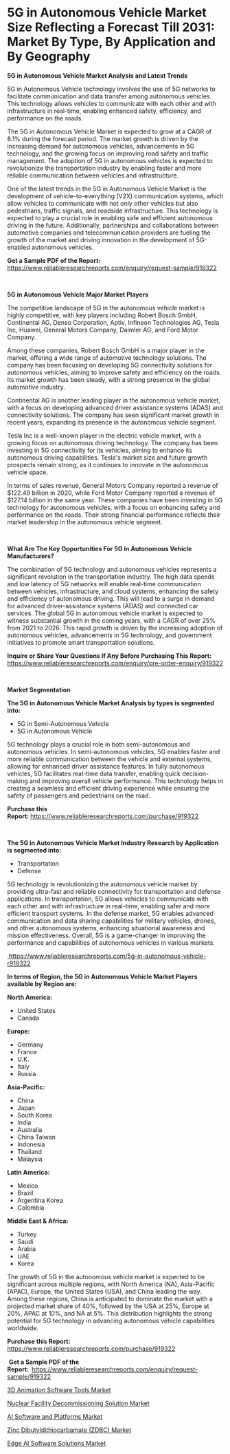 <p><h1>5G in Autonomous Vehicle Market Size Reflecting a Forecast Till 2031: Market By Type, By Application and By Geography</h1></p><p><strong>5G in Autonomous Vehicle Market Analysis and Latest Trends</strong></p>
<p><p>5G in Autonomous Vehicle technology involves the use of 5G networks to facilitate communication and data transfer among autonomous vehicles. This technology allows vehicles to communicate with each other and with infrastructure in real-time, enabling enhanced safety, efficiency, and performance on the roads.</p><p>The 5G in Autonomous Vehicle Market is expected to grow at a CAGR of 8.1% during the forecast period. The market growth is driven by the increasing demand for autonomous vehicles, advancements in 5G technology, and the growing focus on improving road safety and traffic management. The adoption of 5G in autonomous vehicles is expected to revolutionize the transportation industry by enabling faster and more reliable communication between vehicles and infrastructure.</p><p>One of the latest trends in the 5G in Autonomous Vehicle Market is the development of vehicle-to-everything (V2X) communication systems, which allow vehicles to communicate with not only other vehicles but also pedestrians, traffic signals, and roadside infrastructure. This technology is expected to play a crucial role in enabling safe and efficient autonomous driving in the future. Additionally, partnerships and collaborations between automotive companies and telecommunication providers are fueling the growth of the market and driving innovation in the development of 5G-enabled autonomous vehicles.</p></p>
<p><strong>Get a Sample PDF of the Report:&nbsp;</strong> <a href="https://www.reliableresearchreports.com/enquiry/request-sample/919322">https://www.reliableresearchreports.com/enquiry/request-sample/919322</a></p>
<p>&nbsp;</p>
<p><strong>5G in Autonomous Vehicle Major Market Players</strong></p>
<p><p>The competitive landscape of 5G in the autonomous vehicle market is highly competitive, with key players including Robert Bosch GmbH, Continental AG, Denso Corporation, Aptiv, Infineon Technologies AG, Tesla Inc, Huawei, General Motors Company, Daimler AG, and Ford Motor Company.</p><p>Among these companies, Robert Bosch GmbH is a major player in the market, offering a wide range of automotive technology solutions. The company has been focusing on developing 5G connectivity solutions for autonomous vehicles, aiming to improve safety and efficiency on the roads. Its market growth has been steady, with a strong presence in the global automotive industry.</p><p>Continental AG is another leading player in the autonomous vehicle market, with a focus on developing advanced driver assistance systems (ADAS) and connectivity solutions. The company has seen significant market growth in recent years, expanding its presence in the autonomous vehicle segment.</p><p>Tesla Inc is a well-known player in the electric vehicle market, with a growing focus on autonomous driving technology. The company has been investing in 5G connectivity for its vehicles, aiming to enhance its autonomous driving capabilities. Tesla's market size and future growth prospects remain strong, as it continues to innovate in the autonomous vehicle space.</p><p>In terms of sales revenue, General Motors Company reported a revenue of $122.49 billion in 2020, while Ford Motor Company reported a revenue of $127.14 billion in the same year. These companies have been investing in 5G technology for autonomous vehicles, with a focus on enhancing safety and performance on the roads. Their strong financial performance reflects their market leadership in the autonomous vehicle segment.</p></p>
<p>&nbsp;</p>
<p><strong>What Are The Key Opportunities For 5G in Autonomous Vehicle Manufacturers?</strong></p>
<p><p>The combination of 5G technology and autonomous vehicles represents a significant revolution in the transportation industry. The high data speeds and low latency of 5G networks will enable real-time communication between vehicles, infrastructure, and cloud systems, enhancing the safety and efficiency of autonomous driving. This will lead to a surge in demand for advanced driver-assistance systems (ADAS) and connected car services. The global 5G in autonomous vehicle market is expected to witness substantial growth in the coming years, with a CAGR of over 25% from 2021 to 2026. This rapid growth is driven by the increasing adoption of autonomous vehicles, advancements in 5G technology, and government initiatives to promote smart transportation solutions.</p></p>
<p><strong>Inquire or Share Your Questions If Any Before Purchasing This Report:</strong> <a href="https://www.reliableresearchreports.com/enquiry/pre-order-enquiry/919322">https://www.reliableresearchreports.com/enquiry/pre-order-enquiry/919322</a></p>
<p>&nbsp;</p>
<p><strong>Market Segmentation</strong></p>
<p><strong>The 5G in Autonomous Vehicle Market Analysis by types is segmented into:</strong></p>
<p><ul><li>5G in Semi-Autonomous Vehicle</li><li>5G in Autonomous Vehicle</li></ul></p>
<p><p>5G technology plays a crucial role in both semi-autonomous and autonomous vehicles. In semi-autonomous vehicles, 5G enables faster and more reliable communication between the vehicle and external systems, allowing for enhanced driver assistance features. In fully autonomous vehicles, 5G facilitates real-time data transfer, enabling quick decision-making and improving overall vehicle performance. This technology helps in creating a seamless and efficient driving experience while ensuring the safety of passengers and pedestrians on the road.</p></p>
<p><strong>Purchase this Report:&nbsp;</strong><a href="https://www.reliableresearchreports.com/purchase/919322">https://www.reliableresearchreports.com/purchase/919322</a></p>
<p>&nbsp;</p>
<p><strong>The 5G in Autonomous Vehicle Market Industry Research by Application is segmented into:</strong></p>
<p><ul><li>Transportation</li><li>Defense</li></ul></p>
<p><p>5G technology is revolutionizing the autonomous vehicle market by providing ultra-fast and reliable connectivity for transportation and defense applications. In transportation, 5G allows vehicles to communicate with each other and with infrastructure in real-time, enabling safer and more efficient transport systems. In the defense market, 5G enables advanced communication and data sharing capabilities for military vehicles, drones, and other autonomous systems, enhancing situational awareness and mission effectiveness. Overall, 5G is a game-changer in improving the performance and capabilities of autonomous vehicles in various markets.</p></p>
<p><a href="https://www.reliableresearchreports.com/5g-in-autonomous-vehicle-r919322">&nbsp;https://www.reliableresearchreports.com/5g-in-autonomous-vehicle-r919322</a></p>
<p><strong>In terms of Region, the 5G in Autonomous Vehicle Market Players available by Region are:</strong></p>
<p>
    <p> <strong> North America: </strong>
        <ul>
            <li>United States</li>
            <li>Canada</li>
        </ul>
        </p> 
    <p> <strong> Europe: </strong>
        <ul>
            <li>Germany</li>
            <li>France</li>
            <li>U.K.</li>
            <li>Italy</li>
            <li>Russia</li>
        </ul>
        </p> 
    <p> <strong> Asia-Pacific: </strong>
        <ul>
            <li>China</li>
            <li>Japan</li>
            <li>South Korea</li>
            <li>India</li>
            <li>Australia</li>
            <li>China Taiwan</li>
            <li>Indonesia</li>
            <li>Thailand</li>
            <li>Malaysia</li>
        </ul>
        </p> 
    <p> <strong> Latin America: </strong>
        <ul>
            <li>Mexico</li>
            <li>Brazil</li>
            <li>Argentina Korea</li>
            <li>Colombia</li>
        </ul>
        </p> 
    <p> <strong> Middle East & Africa: </strong>
        <ul>
            <li>Turkey</li>
            <li>Saudi</li>
            <li>Arabia</li>
            <li>UAE</li>
            <li>Korea</li>
        </ul>
    </p>
    </p>
<p><p>The growth of 5G in the autonomous vehicle market is expected to be significant across multiple regions, with North America (NA), Asia-Pacific (APAC), Europe, the United States (USA), and China leading the way. Among these regions, China is anticipated to dominate the market with a projected market share of 40%, followed by the USA at 25%, Europe at 20%, APAC at 10%, and NA at 5%. This distribution highlights the strong potential for 5G technology in advancing autonomous vehicle capabilities worldwide.</p></p>
<p><strong>Purchase this Report: </strong><a href="https://www.reliableresearchreports.com/purchase/919322">https://www.reliableresearchreports.com/purchase/919322</a></p>
<p>&nbsp;<strong>Get a Sample PDF of the Report:&nbsp;&nbsp;</strong><a href="https://www.reliableresearchreports.com/enquiry/request-sample/919322">https://www.reliableresearchreports.com/enquiry/request-sample/919322</a></p>
<p><strong></strong></p>
<p><p><a href="https://github.com/NorbertYates/Market-Research-Report-List-6/blob/main/3d-animation-software-tools-market.md">3D Animation Software Tools Market</a></p><p><a href="https://github.com/waylose1223/Market-Research-Report-List-2/blob/main/nuclear-facility-decommissioning-solution-market.md">Nuclear Facility Decommissioning Solution Market</a></p><p><a href="https://github.com/hzxpgedq27/Market-Research-Report-List-1/blob/main/ai-software-and-platforms-market.md">AI Software and Platforms Market</a></p><p><a href="https://www.linkedin.com/pulse/evaluating-global-zinc-dibutyldithiocarbamate-zdbc-market-3qdgf?trackingId=ScMdsjwzQR%2BdVPxKegPxdA%3D%3D">Zinc Dibutyldithiocarbamate (ZDBC) Market</a></p><p><a href="https://github.com/mdinislamsheik/Market-Research-Report-List-1/blob/main/edge-ai-software-solutions-market.md">Edge AI Software Solutions Market</a></p></p>